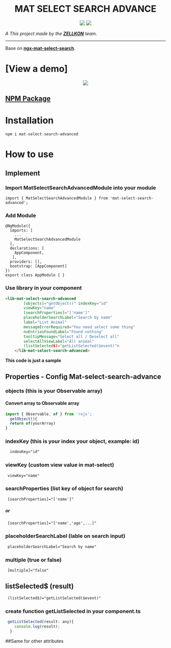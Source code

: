 <h1 align="center">MAT SELECT SEARCH ADVANCE</h1>

<p align="center">

<img src="https://img.shields.io/badge/create%20by-zellkon-brightgreen" >

<img src="https://img.shields.io/badge/version-0.0.3-orange">
</p>

_A This project made by the **[ZELLKON](https://zellkon.com)** team._

---

Base on **[ngx-mat-select-search](https://www.npmjs.com/package/ngx-mat-select-search)**.

# [View a demo]

<p align="center">
<img src="https://media.giphy.com/media/OgaVPvsW91Z2nR1lTX/giphy.gif">
</p>

## [NPM Package](https://www.npmjs.com/package/mat-select-search-advanced)



# Installation

`npm i mat-select-search-advanced`

# How to use

## Implement
### Import MatSelectSearchAdvancedModule into your module
```
import { MatSelectSearchAdvancedModule } from 'mat-select-search-advanced';
```
### Add Module
```
@NgModule({
  imports: [
    ...
    MatSelectSearchAdvancedModule
  ],
  declarations: [	
    AppComponent,
   ],
  providers: [],
  bootstrap: [AppComponent]
})
export class AppModule { }
```
### Use library in your component
```html
<lib-mat-select-search-advanced 
        [objects]="getObject()" indexKey="id" 
        viewKey="name" 
        [searchProperties]="['name']"
        placeholderSearchLabel="Search by name" 
        label="List Animal" 
        messageErrorRequired="You need select some thing"
        noEntriesFoundLabel="Found nothing" 
        tooltipMessage="Select all / Deselect all" 
        selectAllViewLabel="All animal"
        (listSelected$)="getListSelected($event)">
    </lib-mat-select-search-advanced>
```

**This code is just a sample**

## Properties - Config Mat-select-search-advance
### objects (this is your Observable array)
#### Convert array to Observable array
```js
import { Observable, of } from 'rxjs';
  getObject(){
  return of(yourArray)
}
```

### indexKey (this is your index your object, example: id)
```html
  indexKey="id" 
```
### viewKey (custom view value in mat-select)
```html
 viewKey="name"
```
### searchProperties (list key of object for search)
```html
 [searchProperties]="['name']"
```
##### or
```html
 [searchProperties]="['name','age',...]"
```
### placeholderSearchLabel (lable on search input)
```html
 placeholderSearchLabel="Search by name" 
```
### multiple (true or false)
```html
 [multiple]="false"
```
## listSelected$ (result)
```html
 (listSelected$)="getListSelected($event)"
```
### create function getListSelected in your component.ts
```js
 getListSelected(result: any){
    console.log(result);
  }
```

##Same for other attributes
